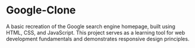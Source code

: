 # Google-Clone
A basic recreation of the Google search engine homepage, built using HTML, CSS, and JavaScript. This project serves as a learning tool for web development fundamentals and demonstrates responsive design principles.
